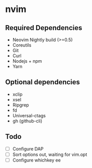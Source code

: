 # nvim

## Required Dependencies
* Neovim Nightly build (>=0.5)
* Coreutils
* Git
* Curl
* Nodejs + npm
* Yarn

## Optional dependencies
* xclip
* xsel
* Ripgrep
* fd
* Universal-ctags
* gh (github-cli)

## Todo
- [ ] Configure DAP
- [ ] Sort options out, waiting for vim.opt
- [ ] Configure whichkey
ee